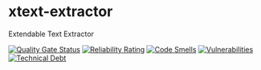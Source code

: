 # xtext-extractor

Extendable Text Extractor

[![Quality Gate Status](https://sonarcloud.io/api/project_badges/measure?project=stanimirovv_xtext-extractor&metric=alert_status)](https://sonarcloud.io/summary/new_code?id=stanimirovv_xtext-extractor)
[![Reliability Rating](https://sonarcloud.io/api/project_badges/measure?project=stanimirovv_xtext-extractor&metric=reliability_rating)](https://sonarcloud.io/summary/new_code?id=stanimirovv_xtext-extractor)
[![Code Smells](https://sonarcloud.io/api/project_badges/measure?project=stanimirovv_xtext-extractor&metric=code_smells)](https://sonarcloud.io/summary/new_code?id=stanimirovv_xtext-extractor)
[![Vulnerabilities](https://sonarcloud.io/api/project_badges/measure?project=stanimirovv_xtext-extractor&metric=vulnerabilities)](https://sonarcloud.io/summary/new_code?id=stanimirovv_xtext-extractor)
[![Technical Debt](https://sonarcloud.io/api/project_badges/measure?project=stanimirovv_xtext-extractor&metric=sqale_index)](https://sonarcloud.io/summary/new_code?id=stanimirovv_xtext-extractor)
